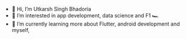 - 👋 Hi, I’m Utkarsh Singh Bhadoria
- 👀 I’m interested in app development, data science and F1 :racing_car:
- 🌱 I’m currently learning more about Flutter, android development and myself,


<!---
utkxrsh/utkxrsh is a ✨ special ✨ repository because its `README.md` (this file) appears on your GitHub profile.
You can click the Preview link to take a look at your changes.
--->
